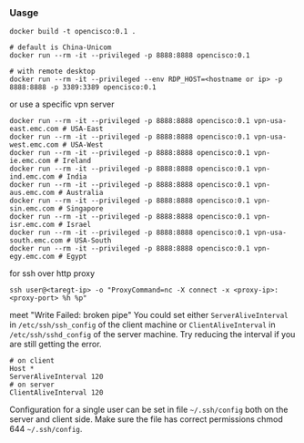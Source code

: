 ### Uasge

```
docker build -t opencisco:0.1 .

# default is China-Unicom
docker run --rm -it --privileged -p 8888:8888 opencisco:0.1

# with remote desktop
docker run --rm -it --privileged --env RDP_HOST=<hostname or ip> -p 8888:8888 -p 3389:3389 opencisco:0.1

```
or use a specific vpn server
```
docker run --rm -it --privileged -p 8888:8888 opencisco:0.1 vpn-usa-east.emc.com # USA-East 
docker run --rm -it --privileged -p 8888:8888 opencisco:0.1 vpn-usa-west.emc.com # USA-West 
docker run --rm -it --privileged -p 8888:8888 opencisco:0.1 vpn-ie.emc.com # Ireland
docker run --rm -it --privileged -p 8888:8888 opencisco:0.1 vpn-ind.emc.com # India
docker run --rm -it --privileged -p 8888:8888 opencisco:0.1 vpn-aus.emc.com # Australia
docker run --rm -it --privileged -p 8888:8888 opencisco:0.1 vpn-sin.emc.com # Singapore
docker run --rm -it --privileged -p 8888:8888 opencisco:0.1 vpn-isr.emc.com # Israel
docker run --rm -it --privileged -p 8888:8888 opencisco:0.1 vpn-usa-south.emc.com # USA-South
docker run --rm -it --privileged -p 8888:8888 opencisco:0.1 vpn-egy.emc.com # Egypt
```

for ssh over http proxy
```
ssh user@<taregt-ip> -o "ProxyCommand=nc -X connect -x <proxy-ip>:<proxy-port> %h %p"
```
meet "Write Failed: broken pipe"
You could set either `ServerAliveInterval` in `/etc/ssh/ssh_config` of the client machine or `ClientAliveInterval` in `/etc/ssh/sshd_config` of the server machine. Try reducing the interval if you are still getting the error.
```
# on client
Host *
ServerAliveInterval 120
# on server
ClientAliveInterval 120
```
Configuration for a single user can be set in file `~/.ssh/config` both on the server and client side. Make sure the file has correct permissions chmod 644 `~/.ssh/config`.
